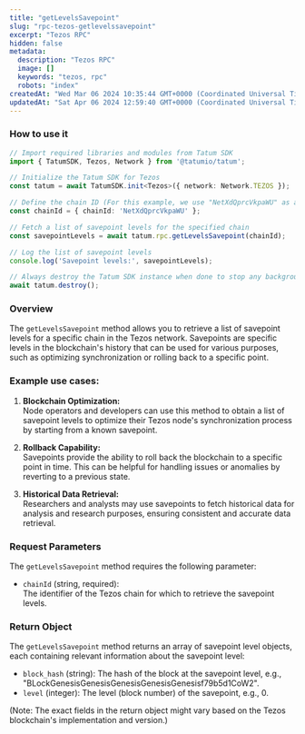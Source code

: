 ```yaml
---
title: "getLevelsSavepoint"
slug: "rpc-tezos-getlevelssavepoint"
excerpt: "Tezos RPC"
hidden: false
metadata: 
  description: "Tezos RPC"
  image: []
  keywords: "tezos, rpc"
  robots: "index"
createdAt: "Wed Mar 06 2024 10:35:44 GMT+0000 (Coordinated Universal Time)"
updatedAt: "Sat Apr 06 2024 12:59:40 GMT+0000 (Coordinated Universal Time)"
---
```




### How to use it

```typescript
// Import required libraries and modules from Tatum SDK
import { TatumSDK, Tezos, Network } from '@tatumio/tatum';

// Initialize the Tatum SDK for Tezos
const tatum = await TatumSDK.init<Tezos>({ network: Network.TEZOS });

// Define the chain ID (For this example, we use "NetXdQprcVkpaWU" as a placeholder)
const chainId = { chainId: 'NetXdQprcVkpaWU' };

// Fetch a list of savepoint levels for the specified chain
const savepointLevels = await tatum.rpc.getLevelsSavepoint(chainId);

// Log the list of savepoint levels
console.log('Savepoint levels:', savepointLevels);

// Always destroy the Tatum SDK instance when done to stop any background processes
await tatum.destroy();
```

### Overview

The `getLevelsSavepoint` method allows you to retrieve a list of savepoint levels for a specific chain in the Tezos network. Savepoints are specific levels in the blockchain's history that can be used for various purposes, such as optimizing synchronization or rolling back to a specific point.

### Example use cases:

1. **Blockchain Optimization:**  
   Node operators and developers can use this method to obtain a list of savepoint levels to optimize their Tezos node's synchronization process by starting from a known savepoint.

2. **Rollback Capability:**  
   Savepoints provide the ability to roll back the blockchain to a specific point in time. This can be helpful for handling issues or anomalies by reverting to a previous state.

3. **Historical Data Retrieval:**  
   Researchers and analysts may use savepoints to fetch historical data for analysis and research purposes, ensuring consistent and accurate data retrieval.

### Request Parameters

The `getLevelsSavepoint` method requires the following parameter:

- `chainId` (string, required):  
  The identifier of the Tezos chain for which to retrieve the savepoint levels.

### Return Object

The `getLevelsSavepoint` method returns an array of savepoint level objects, each containing relevant information about the savepoint level:

- `block_hash` (string): The hash of the block at the savepoint level, e.g., "BLockGenesisGenesisGenesisGenesisGenesisf79b5d1CoW2".
- `level` (integer): The level (block number) of the savepoint, e.g., 0.

(Note: The exact fields in the return object might vary based on the Tezos blockchain's implementation and version.)
